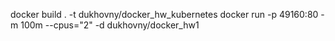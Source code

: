 docker build . -t dukhovny/docker_hw_kubernetes
docker run -p 49160:80 -m 100m --cpus="2" -d dukhovny/docker_hw1
